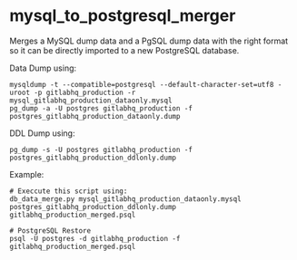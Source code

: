 # mysql_to_postgresql_merger
Merges a MySQL dump data and a PgSQL dump data with the right format so it can be directly
imported to a new PostgreSQL database.

Data Dump using:
```
mysqldump -t --compatible=postgresql --default-character-set=utf8 -uroot -p gitlabhq_production -r mysql_gitlabhq_production_dataonly.mysql
pg_dump -a -U postgres gitlabhq_production -f postgres_gitlabhq_production_dataonly.dump
```

DDL Dump using:
```
pg_dump -s -U postgres gitlabhq_production -f postgres_gitlabhq_production_ddlonly.dump
```

Example:
```
# Execcute this script using:  
db_data_merge.py mysql_gitlabhq_production_dataonly.mysql postgres_gitlabhq_production_ddlonly.dump gitlabhq_production_merged.psql

# PostgreSQL Restore
psql -U postgres -d gitlabhq_production -f gitlabhq_production_merged.psql
```
